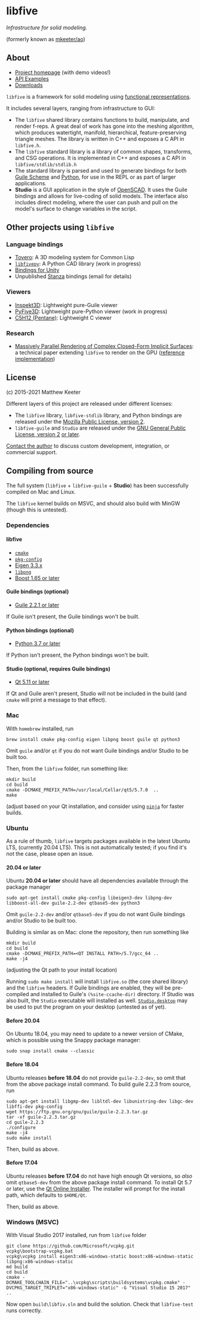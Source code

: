 # libfive
*Infrastructure for solid modeling.*

(formerly known as [mkeeter/ao](https://github.com/mkeeter/ao))

## About
- [Project homepage](https://libfive.com) (with demo videos!)
- [API Examples](https://libfive.com/examples)
- [Downloads](https://libfive.com/download)

`libfive` is a framework for solid modeling using
[functional representations](https://en.wikipedia.org/wiki/Function_representation).

It includes several layers, ranging from infrastructure to GUI:

- The `libfive` shared library contains functions to build, manipulate, and render f-reps.
A great deal of work has gone into the meshing algorithm,
which produces watertight, manifold,
hierarchical, feature-preserving triangle meshes.
The library is written in C++ and exposes a C API in `libfive.h`.
- The `libfive` standard library is a library of common shapes, transforms, and CSG operations.
  It is implemented in C++ and exposes a C API in `libfive/stdlib/stdlib.h`
- The standard library is parsed and used to generate bindings for both
  [Guile Scheme](https://www.gnu.org/software/guile/)
  and [Python](https://python.org),
  for use in the REPL or as part of larger applications.
- **Studio** is a GUI application in the style of
[OpenSCAD](http://www.openscad.org/).
It uses the Guile bindings and allows for live-coding of solid models.
The interface also includes direct modeling,
where the user can push and pull on the model's surface
to change variables in the script.

## Other projects using `libfive`
### Language bindings
- [Tovero](https://gitlab.com/kavalogic-inc/tovero): A 3D modeling system for Common Lisp
- [`libfivepy`](https://gitlab.com/rcmz0/libfivepy): A Python CAD library (work in progress)
- [Bindings for Unity](https://github.com/zalo/libfive-unity)
- Unpublished [Stanza](http://lbstanza.org/) bindings (email for details)

### Viewers
- [Inspekt3D](https://gitlab.com/kavalogic-inc/inspekt3d): Lightweight pure-Guile viewer
- [PyFive3D](https://gitlab.com/kavalogic-inc/pyfive3d): Lightweight pure-Python viewer (work in progress)
- [C5H12 (Pentane)](https://gitlab.com/kavalogic-inc/C5H12): Lightweight C viewer

### Research
- [Massively Parallel Rendering of Complex Closed-Form Implicit Surfaces](https://www.mattkeeter.com/research/mpr/):
  a technical paper extending `libfive` to render on the GPU
  ([reference implementation](https://github.com/mkeeter/mpr/))

## License
(c) 2015-2021 Matthew Keeter

Different layers of this project are released under different licenses:
- The `libfive` library, `libfive-stdlib` library, and Python bindings
  are released under the
  [Mozilla Public License, version 2](https://www.mozilla.org/en-US/MPL/2.0/).
- `libfive-guile` and `Studio` are released under the
  [GNU General Public License, version 2](https://www.gnu.org/licenses/old-licenses/gpl-2.0-standalone.html)
  [or later](https://www.gnu.org/licenses/gpl-3.0-standalone.html).

[Contact the author](matt.j.keeter@gmail.com)
to discuss custom development, integration,
or commercial support.

## Compiling from source
The full system (`libfive` + `libfive-guile` + **Studio**)
has been successfully compiled on Mac and Linux.

The `libfive` kernel builds on MSVC,
and should also build with MinGW (though this is untested).

### Dependencies

#### libfive
- [`cmake`](https://cmake.org/)
- [`pkg-config`](https://www.freedesktop.org/wiki/Software/pkg-config/)
- [Eigen 3.3.x](http://eigen.tuxfamily.org/index.php?title=Main_Page)
- [`libpng`](http://www.libpng.org/pub/png/libpng.html)
- [Boost 1.65 or later](https://www.boost.org)

#### Guile bindings (optional)
- [Guile 2.2.1 or later](https://www.gnu.org/software/guile/)

If Guile isn't present, the Guile bindings won't be built.

#### Python bindings (optional)
- [Python 3.7 or later](https://www.python.org/)

If Python isn't present, the Python bindings won't be built.

#### Studio (optional, requires Guile bindings)
- [Qt 5.11 or later](https://www.qt.io)

If Qt and Guile aren't present, Studio will not be included in the build
(and `cmake` will print a message to that effect).

### Mac
With `homebrew` installed, run
```
brew install cmake pkg-config eigen libpng boost guile qt python3
```
Omit `guile` and/or `qt` if you do not want Guile bindings and/or Studio to be built too.

Then, from the `libfive` folder, run something like:
```
mkdir build
cd build
cmake -DCMAKE_PREFIX_PATH=/usr/local/Cellar/qt5/5.7.0  ..
make
```
(adjust based on your Qt installation,
and consider using [`ninja`](https://ninja-build.org/) for faster builds.

### Ubuntu
As a rule of thumb, `libfive` targets packages available in the latest Ubuntu LTS,
(currently 20.04 LTS).  This is not automatically tested;
if you find it's not the case, please open an issue.

#### 20.04 or later
Ubuntu __20.04 or later__ should have all dependencies available
through the package manager
```
sudo apt-get install cmake pkg-config libeigen3-dev libpng-dev libboost-all-dev guile-2.2-dev qtbase5-dev python3
```
Omit `guile-2.2-dev` and/or `qtbase5-dev` if you do not want Guile bindings and/or Studio to be built too.

Building is similar as on Mac: clone the repository, then run something like
```
mkdir build
cd build
cmake -DCMAKE_PREFIX_PATH=<QT INSTALL PATH>/5.7/gcc_64 ..
make -j4
```
(adjusting the Qt path to your install location)

Running `sudo make install` will install `libfive.so` (the core shared library)
and the `libfive` headers.
If Guile bindings are enabled,
they will be pre-compiled and installed to Guile's `(%site-ccache-dir)` directory.
If Studio was also built, the `Studio` executable will installed as well.
[`Studio.desktop`](https://github.com/libfive/libfive/blob/master/studio/deploy/linux/Studio.desktop)
may be used to put the program on your desktop (untested as of yet).

#### Before 20.04
On Ubuntu 18.04, you may need to update to a newer version of CMake,
which is possible using the Snappy package manager:
```
sudo snap install cmake --classic
```

#### Before 18.04
Ubuntu releases __before 18.04__ do not provide `guile-2.2-dev`, so omit that from the above package install command.
To build guile 2.2.3 from source, run
```
sudo apt-get install libgmp-dev libltdl-dev libunistring-dev libgc-dev libffi-dev pkg-config
wget https://ftp.gnu.org/gnu/guile/guile-2.2.3.tar.gz
tar -xf guile-2.2.3.tar.gz
cd guile-2.2.3
./configure
make -j4
sudo make install
```

Then, build as above.

#### Before 17.04
Ubuntu releases __before 17.04__ do not have high enough Qt versions,
so _also_ omit `qtbase5-dev` from the above package install command.
To install Qt 5.7 or later, use the [Qt Online Installer](https://www.qt.io/download-qt-installer).
The installer will prompt for the install path, which defaults to `$HOME/Qt`.

Then, build as above.

### Windows (MSVC)
With Visual Studio 2017 installed, run from `libfive` folder
```
git clone https://github.com/Microsoft/vcpkg.git
vcpkg\bootstrap-vcpkg.bat
vcpkg\vcpkg install eigen3:x86-windows-static boost:x86-windows-static libpng:x86-windows-static
md build
cd build
cmake -DCMAKE_TOOLCHAIN_FILE="..\vcpkg\scripts\buildsystems\vcpkg.cmake" -DVCPKG_TARGET_TRIPLET="x86-windows-static" -G "Visual Studio 15 2017" ..
```
Now open `build\libfiv.sln` and build the solution. Check that `libfive-test` runs correctly.
